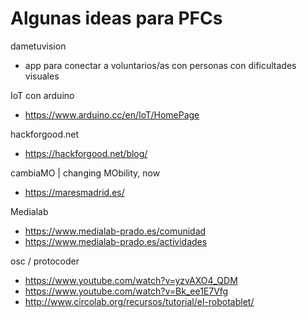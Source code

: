 # Algunas ideas para PFCs

dametuvision
* app para conectar a voluntarios/as con personas con dificultades visuales

IoT con arduino
* https://www.arduino.cc/en/IoT/HomePage

hackforgood.net
* https://hackforgood.net/blog/

cambiaMO | changing MObility, now
* https://maresmadrid.es/

Medialab
* https://www.medialab-prado.es/comunidad
* https://www.medialab-prado.es/actividades

osc / protocoder
* https://www.youtube.com/watch?v=yzvAXO4_QDM
* https://www.youtube.com/watch?v=Bk_ee1E7Vfg
* http://www.circolab.org/recursos/tutorial/el-robotablet/



